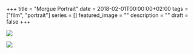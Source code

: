 +++
title =  "Morgue Portrait"
date = 2018-02-01T00:00:00+02:00
tags = ["film", "portrait"]
series = []
featured_image = ""
description = ""
draft = false
+++

![](/img/2018/MorguePortrait/Portrait-1.jpg)

![](/img/2018/MorguePortrait/Portrait-2.jpg)
